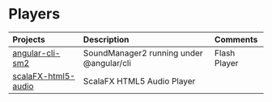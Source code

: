 # Players

|    Projects                                         | Description                              |  Comments   |
|:----------------------------------------------------|:-----------------------------------------|:------------| 
| [angular-cli-sm2](angular-cli-sm2)                  | SoundManager2 running under @angular/cli |  Flash Player        |
| [scalaFX-html5-audio](scalaFX-html5-audio)          | ScalaFX HTML5 Audio Player               |             |

